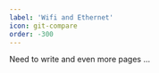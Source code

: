 ```yaml
---
label: 'Wifi and Ethernet'
icon: git-compare
order: -300
---
```


Need to write and even more pages ...
